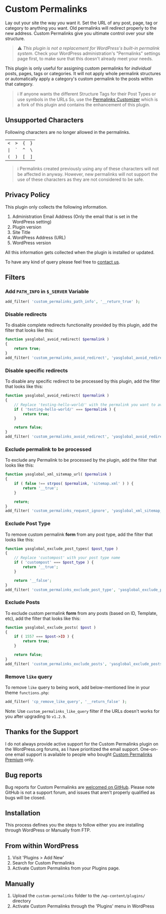 # Custom Permalinks

Lay out your site the way *you* want it. Set the URL of any post, page, tag or category to 
anything you want. Old permalinks will redirect properly to the new address. Custom 
Permalinks give you ultimate control over your site structure.

> :warning: *This plugin is not a replacement for WordPress's built-in permalink system*. 
> Check your WordPress administration's "Permalinks" settings page first, to make sure that 
> this doesn't already meet your needs.

This plugin is only useful for assigning custom permalinks for *individual* posts, pages, 
tags or categories. It will not apply whole permalink structures or automatically apply a 
category's custom permalink to the posts within that category.

> :information_source: If anyone wants the different Structure Tags for their Post Types or 
> use symbols in the URLs So, use the 
> [Permalinks Customizer](https://wordpress.org/plugins/permalinks-customizer/) which is a
> fork of this plugin and contains the enhancement of this plugin.

## Unsupported Characters

Following characters are no longer allowed in the permalinks. 

|      |                |     |     |
|------|----------------|-----|-----|
| `<`  | `>`            | `{` | `}` |
| `\|` | <code>`</code> | `^` | `\` |
| `(`  | `)`            | `[` | `]` |

> :information_source: Permalinks created previously using any of these characters will not
> be affected in anyway. However, new permalinks will not support the use of these 
> characters  as they are not considered to be safe.

## Privacy Policy

This plugin only collects the following information.

1.  Administration Email Address (Only the email that is set in the WordPress setting)
2.  Plugin version
3.  Site Title
4.  WordPress Address (URL)
5.  WordPress version

All this information gets collected when the plugin is installed or updated.

To have any kind of query please feel free to 
[contact us](https://www.custompermalinks.com/contact-us/).

## Filters

### Add `PATH_INFO` in `$_SERVER` Variable

```php
add_filter( 'custom_permalinks_path_info', '__return_true' );
```

### Disable redirects

To disable complete redirects functionality provided by this plugin, add the filter that looks 
like this:

```php
function yasglobal_avoid_redirect( $permalink )
{
    return true;
}
add_filter( 'custom_permalinks_avoid_redirect', 'yasglobal_avoid_redirect' );
```

### Disable specific redirects

To disable any specific redirect to be processed by this plugin, add the filter that looks like this:

```php
function yasglobal_avoid_redirect( $permalink )
{
    // Replace 'testing-hello-world/' with the permalink you want to avoid
    if ( 'testing-hello-world/' === $permalink ) {
        return true;
    }

    return false;
}
add_filter( 'custom_permalinks_avoid_redirect', 'yasglobal_avoid_redirect' );
```

### Exclude permalink to be processed

To exclude any Permalink to be processed by the plugin, add the filter that looks like this:

```php
function yasglobal_xml_sitemap_url( $permalink )
{
    if ( false !== strpos( $permalink, 'sitemap.xml' ) ) {
        return '__true';
    }

    return;
}
add_filter( 'custom_permalinks_request_ignore', 'yasglobal_xml_sitemap_url' );
```

### Exclude Post Type

To remove custom permalink **form** from any post type, add the filter that looks like this:

```php
function yasglobal_exclude_post_types( $post_type )
{
    // Replace 'custompost' with your post type name
    if ( 'custompost' === $post_type ) {
        return '__true';
    }

    return '__false';
}
add_filter( 'custom_permalinks_exclude_post_type', 'yasglobal_exclude_post_types' );
```

### Exclude Posts

To exclude custom permalink **form**  from any posts (based on ID, Template, etc), add the
filter that looks like this:

```php
function yasglobal_exclude_posts( $post )
{
    if ( 1557 === $post->ID ) {
        return true;
    }

    return false;
}
add_filter( 'custom_permalinks_exclude_posts', 'yasglobal_exclude_posts' );
```

### Remove `like` query

To remove `like` query to being work, add below-mentioned line in your theme 
`functions.php`:

```php
add_filter( 'cp_remove_like_query', '__return_false' );
```

Note: Use `custom_permalinks_like_query` filter if the URLs doesn't works for you after 
upgrading to `v1.2.9`.

## Thanks for the Support

I do not always provide active support for the Custom Permalinks plugin on the 
WordPress.org forums, as I have prioritized the email support. One-on-one email support 
is available to people who bought 
[Custom Permalinks Premium](https://www.custompermalinks.com/#pricing-section) only.

## Bug reports

Bug reports for Custom Permalinks are 
[welcomed on GitHub](https://github.com/samiahmedsiddiqui/custom-permalinks). Please note 
GitHub is not a support forum, and issues that aren't properly qualified as bugs will be closed.

## Installation

This process defines you the steps to follow either you are installing through WordPress 
or Manually from FTP.

## From within WordPress

1.  Visit 'Plugins > Add New'
2.  Search for Custom Permalinks
3.  Activate Custom Permalinks from your Plugins page.

## Manually

1.  Upload the `custom-permalinks` folder to the `/wp-content/plugins/` directory
2.  Activate Custom Permalinks through the 'Plugins' menu in WordPress

